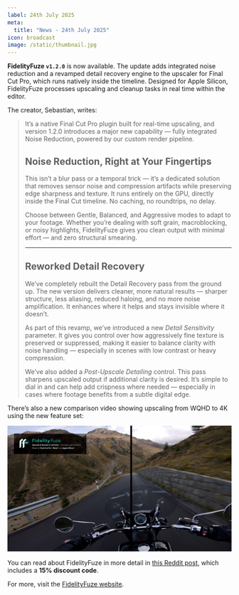 ```yaml
---
label: 24th July 2025
meta:
  title: "News - 24th July 2025"
icon: broadcast
image: /static/thumbnail.jpg
---
```


**FidelityFuze `v1.2.0`** is now available. The update adds integrated noise reduction and a revamped detail recovery engine to the upscaler for Final Cut Pro, which runs natively inside the timeline. Designed for Apple Silicon, FidelityFuze processes upscaling and cleanup tasks in real time within the editor.

The creator, Sebastian, writes:

> It’s a native Final Cut Pro plugin built for real-time upscaling, and version 1.2.0 introduces a major new capability — fully integrated Noise Reduction, powered by our custom render pipeline.
>
> ## Noise Reduction, Right at Your Fingertips
>
> This isn’t a blur pass or a temporal trick — it’s a dedicated solution that removes sensor noise and compression artifacts while preserving edge sharpness and texture. It runs entirely on the GPU, directly inside the Final Cut timeline. No caching, no roundtrips, no delay.
>
> Choose between Gentle, Balanced, and Aggressive modes to adapt to your footage. Whether you’re dealing with soft grain, macroblocking, or noisy highlights, FidelityFuze gives you clean output with minimal effort — and zero structural smearing.
>
> ---
>
> ## Reworked Detail Recovery
>
> We’ve completely rebuilt the Detail Recovery pass from the ground up. The new version delivers cleaner, more natural results — sharper structure, less aliasing, reduced haloing, and no more noise amplification. It enhances where it helps and stays invisible where it doesn’t.
>
> As part of this revamp, we’ve introduced a new _Detail Sensitivity_ parameter. It gives you control over how aggressively fine texture is preserved or suppressed, making it easier to balance clarity with noise handling — especially in scenes with low contrast or heavy compression.
>
> We’ve also added a _Post-Upscale Detailing_ control. This pass sharpens upscaled output if additional clarity is desired. It’s simple to dial in and can help add crispness where needed — especially in cases where footage benefits from a subtle digital edge.

There’s also a new comparison video showing upscaling from WQHD to 4K using the new feature set:

[![](/static/fidelityfuze-thumbnail-1.2.jpg)](https://www.youtube.com/watch?v=nIio5hmo8JE)

You can read about FidelityFuze in more detail in [this Reddit post](https://www.reddit.com/r/finalcutpro/comments/1m7dy48/fidelityfuze_120_is_here_featuring_noise/), which includes a **15% discount code**.

For more, visit the [FidelityFuze website](https://fidelityfuze.com).